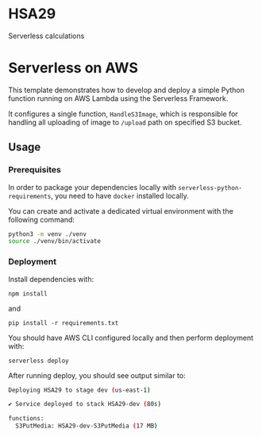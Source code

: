 # HSA29
Serverless calculations

# Serverless on AWS

This template demonstrates how to develop and deploy a simple Python function running on AWS Lambda using the Serverless Framework.

It configures a single function, `HandleS3Image`, which is responsible for handling all uploading of image to `/upload` path on specified S3 bucket. 

## Usage

### Prerequisites

In order to package your dependencies locally with `serverless-python-requirements`, you need to have `docker` installed locally. 

You can create and activate a dedicated virtual environment with the following command:

```bash
python3 -m venv ./venv
source ./venv/bin/activate
```
### Deployment

Install dependencies with:

```
npm install
```

and

```
pip install -r requirements.txt
```

You should have AWS CLI configured locally and then perform deployment with:

```
serverless deploy
```

After running deploy, you should see output similar to:

```bash
Deploying HSA29 to stage dev (us-east-1)

✔ Service deployed to stack HSA29-dev (80s)

functions:
  S3PutMedia: HSA29-dev-S3PutMedia (17 MB)
```
